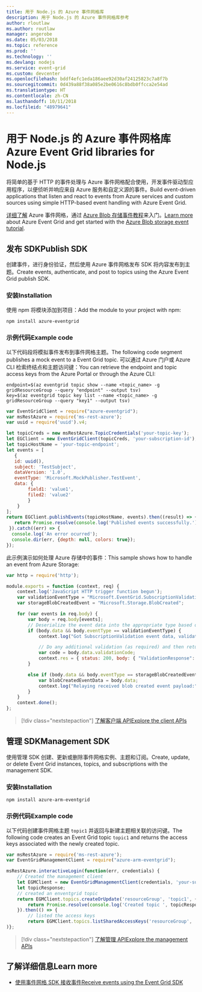 ```yaml
---
title: 用于 Node.js 的 Azure 事件网格库
description: 用于 Node.js 的 Azure 事件网格库参考
author: rloutlaw
ms.author: routlaw
manager: angerobe
ms.date: 05/03/2018
ms.topic: reference
ms.prod: ''
ms.technology: ''
ms.devlang: nodejs
ms.service: event-grid
ms.custom: devcenter
ms.openlocfilehash: bddf4efc1eda186aee92d30af24125823c7a8f7b
ms.sourcegitcommit: 0d439a88f38a085e2be0616c8bdb0ffcca2e54ad
ms.translationtype: HT
ms.contentlocale: zh-CN
ms.lasthandoff: 10/11/2018
ms.locfileid: "48979641"
---
```

# <a name="azure-event-grid-libraries-for-nodejs"></a><span data-ttu-id="c8618-103">用于 Node.js 的 Azure 事件网格库</span><span class="sxs-lookup"><span data-stu-id="c8618-103">Azure Event Grid libraries for Node.js</span></span>

<span data-ttu-id="c8618-104">将简单的基于 HTTP 的事件处理与 Azure 事件网格配合使用，开发事件驱动型应用程序，以便侦听并响应来自 Azure 服务和自定义源的事件。</span><span class="sxs-lookup"><span data-stu-id="c8618-104">Build event-driven applications that listen and react to events from Azure services and custom sources using simple HTTP-based event handling with Azure Event Grid.</span></span>

<span data-ttu-id="c8618-105">[详细了解](/azure/event-grid/overview) Azure 事件网格，通过 [Azure Blob 存储事件教程](/azure/storage/blobs/storage-blob-event-quickstart)来入门。</span><span class="sxs-lookup"><span data-stu-id="c8618-105">[Learn more](/azure/event-grid/overview) about Azure Event Grid and get started with the [Azure Blob storage event tutorial](/azure/storage/blobs/storage-blob-event-quickstart).</span></span> 

## <a name="publish-sdk"></a><span data-ttu-id="c8618-106">发布 SDK</span><span class="sxs-lookup"><span data-stu-id="c8618-106">Publish SDK</span></span>

<span data-ttu-id="c8618-107">创建事件，进行身份验证，然后使用 Azure 事件网格发布 SDK 将内容发布到主题。</span><span class="sxs-lookup"><span data-stu-id="c8618-107">Create events, authenticate, and post to topics using the Azure Event Grid publish SDK.</span></span>

### <a name="installation"></a><span data-ttu-id="c8618-108">安装</span><span class="sxs-lookup"><span data-stu-id="c8618-108">Installation</span></span>

<span data-ttu-id="c8618-109">使用 npm 将模块添加到项目：</span><span class="sxs-lookup"><span data-stu-id="c8618-109">Add the module to your project with npm:</span></span>

```bash
npm install azure-eventgrid
```

### <a name="example-code"></a><span data-ttu-id="c8618-110">示例代码</span><span class="sxs-lookup"><span data-stu-id="c8618-110">Example code</span></span>

<span data-ttu-id="c8618-111">以下代码段将模拟事件发布到事件网格主题。</span><span class="sxs-lookup"><span data-stu-id="c8618-111">The following code segment publishes a mock event to a Event Grid topic.</span></span> <span data-ttu-id="c8618-112">可以通过 Azure 门户或 Azure CLI 检索终结点和主题访问键：</span><span class="sxs-lookup"><span data-stu-id="c8618-112">You can retrieve the endpoint and topic access keys from the Azure Portal or through the Azure CLI:</span></span>

```azurecli-interactive
endpoint=$(az eventgrid topic show --name <topic_name> -g gridResourceGroup --query "endpoint" --output tsv)
key=$(az eventgrid topic key list --name <topic_name> -g gridResourceGroup --query "key1" --output tsv)
```

```javascript
var EventGridClient = require("azure-eventgrid");
var msRestAzure = require('ms-rest-azure');
var uuid = require('uuid').v4;

let topicCreds = new msRestAzure.TopicCredentials('your-topic-key');
let EGClient = new EventGridClient(topicCreds, 'your-subscription-id');
let topicHostName = 'your-topic-endpoint';
let events = [
   {
   id: uuid(),
   subject: 'TestSubject',
   dataVersion: '1.0',
   eventType: 'Microsoft.MockPublisher.TestEvent',
   data: {
        field1: 'value1',
        filed2: 'value2'
        }
    }
];
return EGClient.publishEvents(topicHostName, events).then((result) => {
   return Promise.resolve(console.log('Published events successfully.'));
 }).catch((err) => {
  console.log('An error ocurred');
  console.dir(err, {depth: null, colors: true});
});
```

<span data-ttu-id="c8618-113">此示例演示如何处理 Azure 存储中的事件：</span><span class="sxs-lookup"><span data-stu-id="c8618-113">This sample shows how to handle an event from Azure Storage:</span></span>

```javascript
var http = require('http');

module.exports = function (context, req) {
    context.log('JavaScript HTTP trigger function begun');
    var validationEventType = "Microsoft.EventGrid.SubscriptionValidationEvent";
    var storageBlobCreatedEvent = "Microsoft.Storage.BlobCreated";

    for (var events in req.body) {
        var body = req.body[events];
        // Deserialize the event data into the appropriate type based on event type  
        if (body.data && body.eventType == validationEventType) {
            context.log("Got SubscriptionValidation event data, validation code: " + body.data.validationCode + " topic: " + body.topic);

            // Do any additional validation (as required) and then return back the below response
            var code = body.data.validationCode;
            context.res = { status: 200, body: { "ValidationResponse": code } };
        }

        else if (body.data && body.eventType == storageBlobCreatedEvent) {
            var blobCreatedEventData = body.data;
            context.log("Relaying received blob created event payload:" + JSON.stringify(blobCreatedEventData));
        }
    }
    context.done();
};
```

> [!div class="nextstepaction"]
> [<span data-ttu-id="c8618-114">了解客户端 API</span><span class="sxs-lookup"><span data-stu-id="c8618-114">Explore the client APIs</span></span>](/javascript/api/overview/azure/eventgrid/client)

## <a name="management-sdk"></a><span data-ttu-id="c8618-115">管理 SDK</span><span class="sxs-lookup"><span data-stu-id="c8618-115">Management SDK</span></span>

<span data-ttu-id="c8618-116">使用管理 SDK 创建、更新或删除事件网格实例、主题和订阅。</span><span class="sxs-lookup"><span data-stu-id="c8618-116">Create, update, or delete Event Grid instances, topics, and subscriptions with the management SDK.</span></span>

### <a name="installation"></a><span data-ttu-id="c8618-117">安装</span><span class="sxs-lookup"><span data-stu-id="c8618-117">Installation</span></span>

```
npm install azure-arm-eventgrid
```

### <a name="example-code"></a><span data-ttu-id="c8618-118">示例代码</span><span class="sxs-lookup"><span data-stu-id="c8618-118">Example code</span></span>

<span data-ttu-id="c8618-119">以下代码创建事件网格主题 `topic1` 并返回与新建主题相关联的访问键。</span><span class="sxs-lookup"><span data-stu-id="c8618-119">The following code creates an Event Grid topic `topic1` and returns the access keys associated with the newly created topic.</span></span>

```javascript
var msRestAzure = require('ms-rest-azure');
var EventGridManagementClient = require("azure-arm-eventgrid");

msRestAzure.interactiveLogin(function(err, credentials) {
    // Created the management client
    let EGMClient = new EventGridManagementClient(credentials, 'your-subscription-id');
    let topicResponse;
    // created an enventgrid topic
    return EGMClient.topics.createOrUpdate('resourceGroup', 'topic1', { location: 'westus' }).then((topicResponse) => {
        return Promise.resolve(console.log('Created topic ', topicResponse));
    }).then(() => {
        // listed the access keys
        return EGMClient.topics.listSharedAccessKeys('resourceGroup', 'topic1')}
)};
```

> [!div class="nextstepaction"]
> [<span data-ttu-id="c8618-120">了解管理 API</span><span class="sxs-lookup"><span data-stu-id="c8618-120">Explore the management APIs</span></span>](/javascript/api/overview/azure/eventgrid/management)

## <a name="learn-more"></a><span data-ttu-id="c8618-121">了解详细信息</span><span class="sxs-lookup"><span data-stu-id="c8618-121">Learn more</span></span>

- [<span data-ttu-id="c8618-122">使用事件网格 SDK 接收事件</span><span class="sxs-lookup"><span data-stu-id="c8618-122">Receive events using the Event Grid SDK</span></span>](/azure/event-grid/receive-events)

